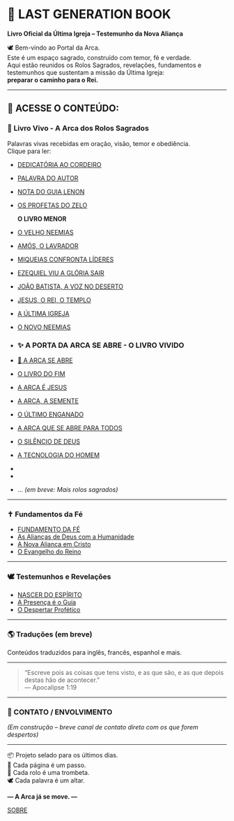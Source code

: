 # 📖 LAST GENERATION BOOK

**Livro Oficial da Última Igreja – Testemunho da Nova Aliança**

🕊️ Bem-vindo ao Portal da Arca.  
Este é um espaço sagrado, construído com temor, fé e verdade.  
Aqui estão reunidos os Rolos Sagrados, revelações, fundamentos e testemunhos que sustentam a missão da Última Igreja:  
**preparar o caminho para o Rei.**

---

## 🔰 ACESSE O CONTEÚDO:

### 📜 Livro Vivo - A Arca dos Rolos Sagrados
Palavras vivas recebidas em oração, visão, temor e obediência.  
Clique para ler:

- [DEDICATÓRIA AO CORDEIRO](Livro/1_DEDICATÓRIA_AO_CORDEIRO.md)
- [PALAVRA DO AUTOR](Livro/2_PALAVRA_DO_AUTOR.md)
- [NOTA DO GUIA LENON](Livro/3_NOTA_DO_GUIA_LENON.md)
- [OS PROFETAS DO ZELO](Livro/4_OS_PROFETAS_DO_ZELO.md)

  **O LIVRO MENOR**
  
- [O VELHO NEEMIAS](PROFETAS-DO-ZELO/1_O_VELHO_NEEMIAS.md)
- [AMÓS, O LAVRADOR](PROFETAS-DO-ZELO/2_AMÓS_O_LAVRADOR.md)
- [MIQUEIAS CONFRONTA LÍDERES](PROFETAS-DO-ZELO/3_MIQUEIAS_CONFRONTA_LÍDERES.md)
- [EZEQUIEL VIU A GLÓRIA SAIR](PROFETAS-DO-ZELO/4_EZEQUIEL_VIU_A_GLÓRIA_SAIR.md)
- [JOÃO BATISTA, A VOZ NO DESERTO](PROFETAS-DO-ZELO/5_JOÃO_A_VOZ_NO_DESERTO.md)
- [JESUS, O REI, O TEMPLO](PROFETAS-DO-ZELO/6_JESUS_O_REI_E_TEMPLO_VIVO.md)
- [A ÚLTIMA IGREJA](PROFETAS-DO-ZELO/7_A_ÚLTIMA_IGREJA.md)
- [O NOVO NEEMIAS](PROFETAS-DO-ZELO/8_O_NOVO_NEEMIAS.md)

- ### ✨ A PORTA DA ARCA SE ABRE - O LIVRO VIVIDO

- [📖 A ARCA SE ABRE](Arca-Da-Nova-Aliança/1_PORTA_DA_ARCA.md)
- [O LIVRO DO FIM](Arca-Da-Nova-Aliança/2_O_LIVRINHO_COMIDO_POR_JOÃO.md)
- [A ARCA É JESUS](Arca-Da-Nova-Aliança/3_A_ARCA_É_JESUS.md)
- [A ARCA, A SEMENTE](Arca-Da-Nova-Aliança/4_PROFECIAS_DA_NOVA_ARCA.md)
- [O ÚLTIMO ENGANADO](Arca-Da-Nova-Aliança/5_O_ÚLTIMO_ENGANADO.md)
- [A ARCA QUE SE ABRE PARA TODOS](Arca-Da-Nova-Aliança/6_A_ARCA_QUE_SE_ABRE_PARA_TODOS.md)
- [O SILÊNCIO DE DEUS](Arca-Da-Nova-Aliança/7_O_SILÊNCIO_DE_DEUS.md)
- [A TECNOLOGIA DO HOMEM](Arca-Da-Nova-Aliança/8_TECNOLOGIA_DO_HOMEM.md)
- 
- 
- … *(em breve: Mais rolos sagrados)*

---

### ✝️ Fundamentos da Fé

- [FUNDAMENTO DA FÉ](FUNDAMENTOS/1_FUNDAMENTO_DA_FÉ.md)
- [As Alianças de Deus com a Humanidade](FUNDAMENTOS/2_As_Alianças_De_Deus_Com_O_Homem.md)
- [A Nova Aliança em Cristo](FUNDAMENTOS/3_A_NOVA_ALIANÇA_EM_CRISTO.md)
- [O Evangelho do Reino](fundamentos/evangelho_reino.md)

---

### 🕊️ Testemunhos e Revelações

- [NASCER DO ESPÍRITO](TESTEMUNHOS/1_NASCER_DO_ESPÍRITO.md)
- [A Presença é o Guia](TESTEMUNHOS/2_A_PRESENÇA_É_O_GUIA.md)
- [O Despertar Profético](TESTEMUNHOS/3_O_DESPERTAR_PROFÉTICO.md)

---

### 🌎 Traduções (em breve)
Conteúdos traduzidos para inglês, francês, espanhol e mais.

---

> “Escreve pois as coisas que tens visto, e as que são, e as que depois destas hão de acontecer.”  
> — Apocalipse 1:19

---

### 🔗 CONTATO / ENVOLVIMENTO
*(Em construção – breve canal de contato direto com os que forem despertos)*

---

📦 Projeto selado para os últimos dias.  
👣 Cada página é um passo.  
📜 Cada rolo é uma trombeta.  
🕊️ Cada palavra é um altar.

**— A Arca já se move. —**


[SOBRE](Direitos-De-Publicação/SOBRE.md)
